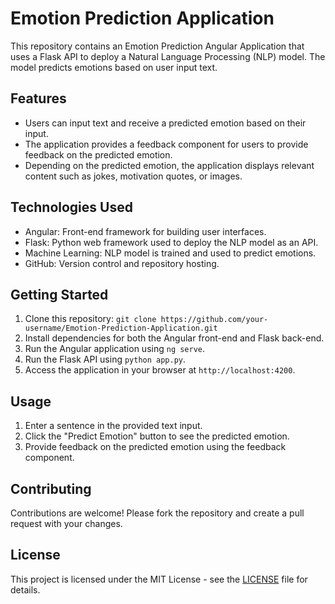 # Emotion Prediction Application

This repository contains an Emotion Prediction Angular Application that uses a Flask API to deploy a Natural Language Processing (NLP) model. The model predicts emotions based on user input text.

## Features

- Users can input text and receive a predicted emotion based on their input.
- The application provides a feedback component for users to provide feedback on the predicted emotion.
- Depending on the predicted emotion, the application displays relevant content such as jokes, motivation quotes, or images.

## Technologies Used

- Angular: Front-end framework for building user interfaces.
- Flask: Python web framework used to deploy the NLP model as an API.
- Machine Learning: NLP model is trained and used to predict emotions.
- GitHub: Version control and repository hosting.

## Getting Started

1. Clone this repository: `git clone https://github.com/your-username/Emotion-Prediction-Application.git`
2. Install dependencies for both the Angular front-end and Flask back-end.
3. Run the Angular application using `ng serve`.
4. Run the Flask API using `python app.py`.
5. Access the application in your browser at `http://localhost:4200`.

## Usage

1. Enter a sentence in the provided text input.
2. Click the "Predict Emotion" button to see the predicted emotion.
3. Provide feedback on the predicted emotion using the feedback component.

## Contributing

Contributions are welcome! Please fork the repository and create a pull request with your changes.

## License

This project is licensed under the MIT License - see the [LICENSE](LICENSE) file for details.
